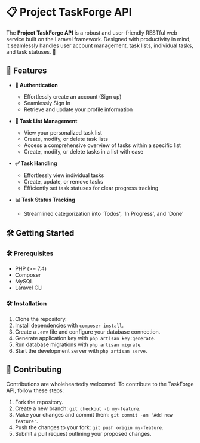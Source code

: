 # 📋 Project TaskForge API

The **Project TaskForge API** is a robust and user-friendly RESTful web service built on the Laravel framework. Designed with productivity in mind, it seamlessly handles user account management, task lists, individual tasks, and task statuses. 🚀

## 🚀 Features

- **🔐 Authentication**
  - Effortlessly create an account (Sign up)
  - Seamlessly Sign In
  - Retrieve and update your profile information

- **📝 Task List Management**
  - View your personalized task list
  - Create, modify, or delete task lists
  - Access a comprehensive overview of tasks within a specific list
  - Create, modify, or delete tasks in a list with ease

- **✅ Task Handling**
  - Effortlessly view individual tasks
  - Create, update, or remove tasks
  - Efficiently set task statuses for clear progress tracking

- **📊 Task Status Tracking**
  - Streamlined categorization into 'Todos', 'In Progress', and 'Done'

## 🛠️ Getting Started

### 🛠️ Prerequisites

- PHP (>= 7.4)
- Composer
- MySQL
- Laravel CLI

### 🛠️ Installation

1. Clone the repository.
2. Install dependencies with `composer install`.
3. Create a `.env` file and configure your database connection.
4. Generate application key with `php artisan key:generate`.
5. Run database migrations with `php artisan migrate`.
6. Start the development server with `php artisan serve`.

## 🤝 Contributing

Contributions are wholeheartedly welcomed! To contribute to the TaskForge API, follow these steps:

1. Fork the repository.
2. Create a new branch: `git checkout -b my-feature`.
3. Make your changes and commit them: `git commit -am 'Add new feature'`.
4. Push the changes to your fork: `git push origin my-feature`.
5. Submit a pull request outlining your proposed changes.
